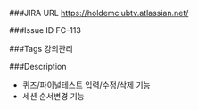 
###JIRA URL 
https://holdemclubtv.atlassian.net/

###Issue ID 
FC-113

###Tags
강의관리

###Description
- 퀴즈/파이널테스트 입력/수정/삭제 기능
- 세션 순서변경 기능

